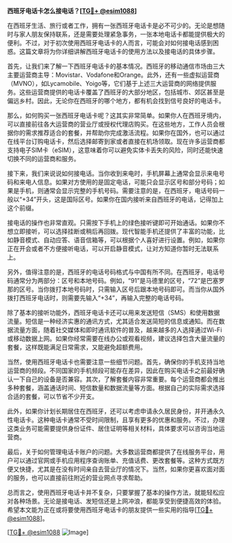 **西班牙电话卡怎么接电话？[[TG💪+ @esim1088](https://t.me/s/esim1088)]**

在西班牙生活、旅行或者工作，拥有一张西班牙电话卡是必不可少的。无论是想随时与家人朋友保持联系，还是需要处理紧急事务，一张本地电话卡都能提供极大的便利。不过，对于初次使用西班牙电话卡的人而言，可能会对如何接电话感到困惑。这篇文章将为你详细讲解西班牙电话卡的使用方法以及接电话的具体步骤。

首先，让我们来了解一下西班牙电话卡的基本情况。西班牙的移动通信市场由三大主要运营商主导：Movistar、Vodafone和Orange。此外，还有一些虚拟运营商（MVNO），如Lycamobile、Yoigo等，它们基于上述三大运营商的网络提供服务。这些运营商提供的电话卡覆盖了西班牙的大部分地区，包括城市、郊区甚至是偏远乡村。因此，无论你在西班牙的哪个地方，都有机会找到信号良好的电话卡。

那么，如何购买一张西班牙电话卡呢？这其实非常简单。如果你人在西班牙境内，可以直接前往各大运营商的营业厅或授权代理店购买。在这些地方，工作人员会根据你的需求推荐适合的套餐，并帮助你完成激活流程。如果你在国外，也可以通过在线平台订购电话卡，然后选择邮寄到家或者直接在机场领取。现在许多运营商都支持电子SIM卡（eSIM），这意味着你可以避免实体卡丢失的风险，同时还能快速切换不同的运营商和服务。

接下来，我们来说说如何接电话。当你收到来电时，手机屏幕上通常会显示来电号码和来电人信息。如果对方使用的是固定电话，可能只会显示区号和部分号码；如果是手机，则通常会显示完整的手机号码。需要注意的是，在西班牙，电话号码一般以“+34”开头，这是国际区号。如果你在国内接听来自西班牙的电话，记得加上这个前缀。

接电话的操作也非常直观。只需按下手机上的绿色接听键即可开始通话。如果你不想立即接听，可以选择挂断或稍后再回拨。现代智能手机还提供了丰富的功能，比如静音模式、自动应答、语音信箱等，可以根据个人喜好进行设置。例如，如果你正在开会或者不方便接听电话，可以开启静音模式，让对方知道你暂时无法联系上。

另外，值得注意的是，西班牙的电话号码格式与中国有所不同。在西班牙，电话号码通常分为两部分：区号和本地号码。例如，“91”是马德里的区号，“72”是巴塞罗那的区号。当你拨打本地号码时，只需输入区号后跟本地号码即可。而当你从国外拨打西班牙电话时，则需要先输入“+34”，再输入完整的电话号码。

除了基本的接听功能外，西班牙电话卡还可以用来发送短信（SMS）和使用数据流量。短信是一种经济实惠的通讯方式，尤其适合发送简短的信息或通知。而在数据流量方面，随着社交媒体和即时通讯软件的普及，越来越多的人选择通过Wi-Fi或移动数据上网。如果你经常需要在线办公或观看视频，建议选择包含大量流量的套餐，这样既能满足日常需求，又能避免超额费用。

当然，使用西班牙电话卡也需要注意一些细节问题。首先，确保你的手机支持当地运营商的频段。不同国家的手机频段可能存在差异，因此在购买电话卡之前最好确认一下自己的设备是否兼容。其次，了解套餐内容非常重要。每个运营商都会推出多种套餐，涵盖通话时间、短信数量和数据流量等方面。根据自己的实际需求选择合适的套餐，可以节省不少开支。

此外，如果你计划长期居住在西班牙，还可以考虑申请永久居民身份，并开通永久性电话卡。这种电话卡通常不受时间限制，且享有更多的优惠和服务。不过，办理这类业务可能需要提供身份证件、居住证明等相关材料，具体要求可以咨询当地运营商。

最后，关于如何管理电话卡账户的问题。大多数运营商都提供了在线服务平台，用户可以通过官网或手机应用程序查询账单、充值话费、更改套餐等。这种方式既方便又快捷，尤其是在没有时间亲自去营业厅的情况下。当然，如果你更喜欢面对面的服务，也可以直接前往附近的营业网点寻求帮助。

总而言之，使用西班牙电话卡并不复杂，只要掌握了基本的操作方法，就能轻松应对各种场景。无论是接电话、发短信还是上网冲浪，都能享受到便捷高效的体验。希望本文能为正在或将要使用西班牙电话卡的朋友提供一些实用的指导[[TG💪+ @esim1088](https://t.me/s/esim1088)]。

[[TG💪+ @esim1088](https://t.me/s/esim1088) ![Image](https://i.postimg.cc/4NQfJmqS/Snipaste-2025-05-13-00-14-12.png)]